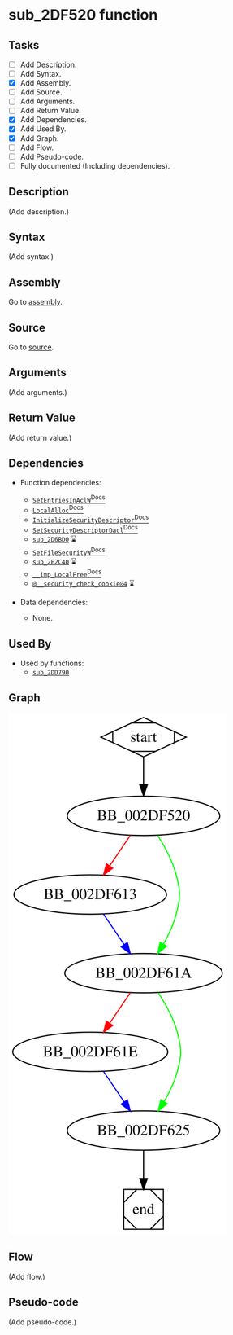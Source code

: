 # sub_2DF520 function

## Tasks

- [ ] Add Description.
- [ ] Add Syntax.
- [X] Add Assembly.
- [ ] Add Source.
- [ ] Add Arguments.
- [ ] Add Return Value.
- [X] Add Dependencies.
- [X] Add Used By.
- [X] Add Graph.
- [ ] Add Flow.
- [ ] Add Pseudo-code.
- [ ] Fully documented (Including dependencies).

## Description

(Add description.)

## Syntax

(Add syntax.)

## Assembly

Go to [assembly](../asm/sub_2DF520.asm).

## Source

Go to [source](../cc/sub_2DF520.cc).

## Arguments

(Add arguments.)

## Return Value

(Add return value.)

## Dependencies

* Function dependencies:
  * [`SetEntriesInAclW`<sup>Docs</sup>](https://docs.microsoft.com/en-us/windows/win32/api/aclapi/nf-aclapi-setentriesinaclw)
  * [`LocalAlloc`<sup>Docs</sup>](https://docs.microsoft.com/en-us/windows/win32/api/winbase/nf-winbase-localalloc)
  * [`InitializeSecurityDescriptor`<sup>Docs</sup>](https://docs.microsoft.com/en-us/windows/win32/api/securitybaseapi/nf-securitybaseapi-initializesecuritydescriptor)
  * [`SetSecurityDescriptorDacl`<sup>Docs</sup>](https://docs.microsoft.com/en-us/windows/win32/api/securitybaseapi/nf-securitybaseapi-setsecuritydescriptordacl)
  * [`sub_2D6BD0`](sub_2D6BD0.md) ⌛
  * [`SetFileSecurityW`<sup>Docs</sup>](https://docs.microsoft.com/en-us/windows/win32/api/securitybaseapi/nf-securitybaseapi-setfilesecurityw)
  * [`sub_2E2C40`](sub_2E2C40.md) ⌛
  * [`__imp_LocalFree`<sup>Docs</sup>](https://docs.microsoft.com/en-us/windows/win32/api/winbase/nf-winbase-localfree)
  * [`@__security_check_cookie@4`](@__security_check_cookie@4.md) ⌛


* Data dependencies:
  * None.

## Used By

* Used by functions:
  * [`sub_2DD790`](sub_2DD790.md)

## Graph

![sub_2DF520 Graph](../svg/sub_2DF520.svg "sub_2DF520 Graph")

## Flow

(Add flow.)

## Pseudo-code

(Add pseudo-code.)
